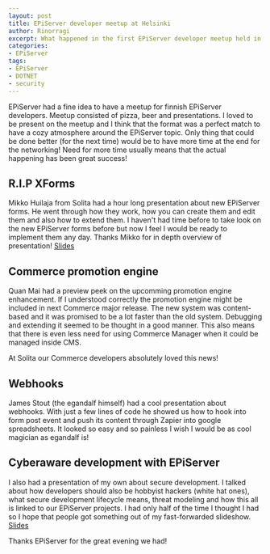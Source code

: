 ```yaml
---
layout: post
title: EPiServer developer meetup at Helsinki
author: Rinorragi
excerpt: What happened in the first EPiServer developer meetup held in Helsinki
categories: 
- EPiServer
tags: 
- EPiServer 
- DOTNET 
- security
---
```

EPiServer had a fine idea to have a meetup for finnish EPiServer developers. Meetup consisted of pizza, beer and presentations. I loved to be present on the meetup and I think that the format was a perfect match to have a cozy atmosphere around the EPiServer topic. Only thing that could be done better (for the next time) would be to have more time at the end for the networking! Need for more time usually means that the actual happening has been great success! 

## R.I.P XForms 

Mikko Huilaja from Solita had a hour long presentation about new EPiServer forms. He went through how they work, how you can create them and edit them and also how to extend them. I haven't had time before to take look on the new EPiServer forms before but now I feel I would be ready to implement them any day. Thanks Mikko for in depth overview of presentation!
[Slides](http://www.slideshare.net/huilaaja/episerver-forms-fi)

## Commerce promotion engine 

Quan Mai had a preview peek on the upcomming promotion engine enhancement. If I understood correctly the promotion engine might be included in next Commerce major release. The new system was content-based and it was promised to be a lot faster than the old system. Debugging and extending it seemed to be thought in a good manner. This also means that there is even less need for using Commerce Manager when it could be managed inside CMS. 

At Solita our Commerce developers absolutely loved this news!

## Webhooks

James Stout (the egandalf himself) had a cool presentation about webhooks. With just a few lines of code he showed us how to hook into form post event and push its content through Zapier into google spreadsheets. It looked so easy and so painless I wish I would be as cool magician as egandalf is!

## Cyberaware development with EPiServer 

I also had a presentation of my own about secure development. I talked about how developers should also be hobbyist hackers (white hat ones), what secure development lifecycle means, threat modeling and how this all is linked to our EPiServer projects. I had only half of the time I thought I had so I hope that people got something out of my fast-forwarded slideshow. 
[Slides](http://www.slideshare.net/JoonaImmonen/secure-development-in-net-with-episerver-solita)

Thanks EPiServer for the great evening we had! 